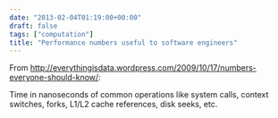 ```yaml
---
date: "2013-02-04T01:19:00+00:00"
draft: false
tags: ["computation"]
title: "Performance numbers useful to software engineers"
---
```

From http://everythingisdata.wordpress.com/2009/10/17/numbers-everyone-should-know/:

Time in nanoseconds of common operations like system calls, context switches, forks, L1/L2 cache references, disk seeks, etc.
